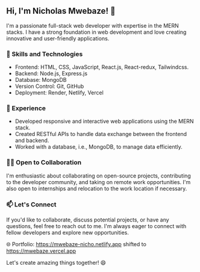 ## Hi, I'm Nicholas Mwebaze! 👋

I'm a passionate full-stack web developer with expertise in the MERN stacks. I have a strong foundation in web development and love creating innovative and user-friendly applications.

### 🚀 Skills and Technologies

- Frontend: HTML, CSS, JavaScript, React.js, React-redux, Tailwindcss.
- Backend: Node.js, Express.js
- Database: MongoDB
- Version Control: Git, GitHub
- Deployment: Render, Netlify, Vercel

### 💼 Experience

- Developed responsive and interactive web applications using the MERN stack.
- Created RESTful APIs to handle data exchange between the frontend and backend.
- Worked with a database, i.e., MongoDB, to manage data efficiently.

### 👨‍💻 Open to Collaboration

I'm enthusiastic about collaborating on open-source projects, contributing to the developer community, and taking on remote work opportunities. I'm also open to internships and relocation to the work location if necessary.

### 📫 Let's Connect

If you'd like to collaborate, discuss potential projects, or have any questions, feel free to reach out to me. I'm always eager to connect with fellow developers and explore new opportunities.

🌐 Portfolio: https://mwebaze-nicho.netlify.app shifted to https://mwebaze.vercel.app

Let's create amazing things together! 😄
